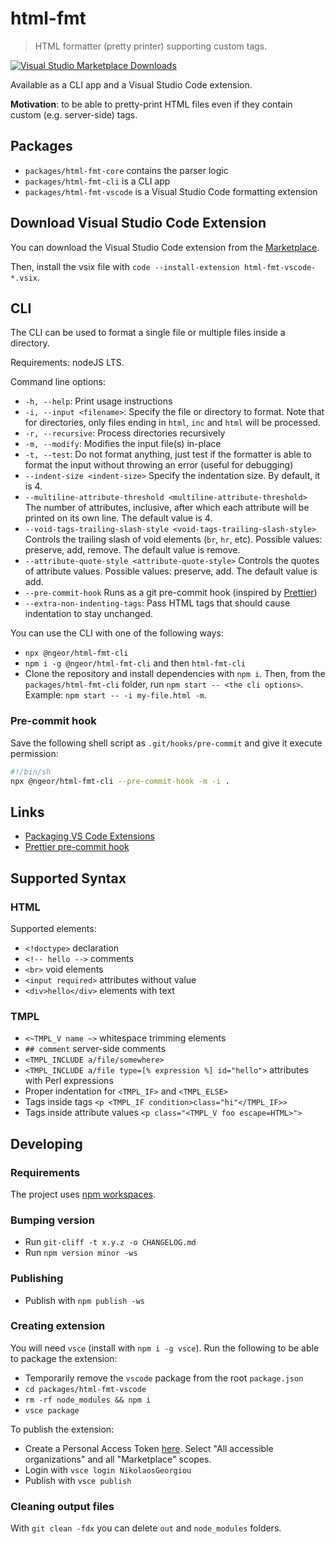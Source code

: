 # html-fmt

> HTML formatter (pretty printer) supporting custom tags.


[![Visual Studio Marketplace Downloads](https://img.shields.io/visual-studio-marketplace/d/NikolaosGeorgiou.html-fmt-vscode)](https://marketplace.visualstudio.com/items?itemName=NikolaosGeorgiou.html-fmt-vscode)

Available as a CLI app and a Visual Studio Code extension.

**Motivation**: to be able to pretty-print HTML files even if they contain
custom (e.g. server-side) tags.

## Packages

- `packages/html-fmt-core` contains the parser logic
- `packages/html-fmt-cli` is a CLI app
- `packages/html-fmt-vscode` is a Visual Studio Code formatting extension

## Download Visual Studio Code Extension

You can download the Visual Studio Code extension from the
[Marketplace](https://marketplace.visualstudio.com/items?itemName=NikolaosGeorgiou.html-fmt-vscode).

Then, install the vsix file with
`code --install-extension html-fmt-vscode-*.vsix`.

## CLI

The CLI can be used to format a single file or multiple files inside a
directory.

Requirements: nodeJS LTS.

Command line options:

- `-h, --help`: Print usage instructions
- `-i, --input <filename>`: Specify the file or directory to format. Note that
  for directories, only files ending in `html`, `inc` and `html` will be
  processed.
- `-r, --recursive`: Process directories recursively
- `-m, --modify`: Modifies the input file(s) in-place
- `-t, --test`: Do not format anything, just test if the formatter is able to
  format the input without throwing an error (useful for debugging)
- `--indent-size <indent-size>` Specify the indentation size. By default, it
  is 4.
- `--multiline-attribute-threshold <multiline-attribute-threshold>` The number
  of attributes, inclusive, after which each attribute will be printed on its
  own line. The default value is 4.
- `--void-tags-trailing-slash-style <void-tags-trailing-slash-style>` Controls
  the trailing slash of void elements (`br`, `hr`, etc). Possible values:
  preserve, add, remove. The default value is remove.
- `--attribute-quote-style <attribute-quote-style>` Controls the quotes of
  attribute values. Possible values: preserve, add. The default value is add.
- `--pre-commit-hook` Runs as a git pre-commit hook (inspired by
  [Prettier](https://prettier.io/docs/en/precommit.html#option-5-bash-script))
- `--extra-non-indenting-tags`: Pass HTML tags that should cause indentation to stay unchanged.

You can use the CLI with one of the following ways:

- `npx @ngeor/html-fmt-cli`
- `npm i -g @ngeor/html-fmt-cli` and then `html-fmt-cli`
- Clone the repository and install dependencies with `npm i`. Then, from the
  `packages/html-fmt-cli` folder, run `npm start -- <the cli options>`. Example:
  `npm start -- -i my-file.html -m`.

### Pre-commit hook

Save the following shell script as `.git/hooks/pre-commit` and give it execute
permission:

```sh
#!/bin/sh
npx @ngeor/html-fmt-cli --pre-commit-hook -m -i .
```

## Links

- [Packaging VS Code Extensions](https://code.visualstudio.com/api/working-with-extensions/publishing-extension)
- [Prettier pre-commit hook](https://prettier.io/docs/en/precommit.html#option-5-bash-script)

## Supported Syntax

### HTML

Supported elements:

- `<!doctype>` declaration
- `<!-- hello -->` comments
- `<br>` void elements
- `<input required>` attributes without value
- `<div>hello</div>` elements with text

### TMPL

- `<~TMPL_V name ~>` whitespace trimming elements
- `## comment` server-side comments
- `<TMPL_INCLUDE a/file/somewhere>`
- `<TMPL_INCLUDE a/file type=[% expression %] id="hello">` attributes with Perl expressions
- Proper indentation for `<TMPL_IF>` and `<TMPL_ELSE>`
- Tags inside tags `<p <TMPL_IF condition>class="hi"</TMPL_IF>>`
- Tags inside attribute values `<p class="<TMPL_V foo escape=HTML>">`

## Developing

### Requirements

The project uses [npm workspaces](https://docs.npmjs.com/cli/v8/using-npm/workspaces).

### Bumping version

- Run `git-cliff -t x.y.z -o CHANGELOG.md`
- Run `npm version minor -ws`

### Publishing

- Publish with `npm publish -ws`

### Creating extension

You will need `vsce` (install with `npm i -g vsce`).
Run the following to be able to package the extension:

- Temporarily remove the `vscode` package from the root `package.json`
- `cd packages/html-fmt-vscode`
- `rm -rf node_modules && npm i`
- `vsce package`

To publish the extension:

- Create a Personal Access Token
  [here](https://dev.azure.com/nikolaosgeorgiou/_usersSettings/tokens). Select
  "All accessible organizations" and all "Marketplace" scopes.
- Login with `vsce login NikolaosGeorgiou`
- Publish with `vsce publish`

### Cleaning output files

With `git clean -fdx` you can delete `out` and `node_modules` folders.

